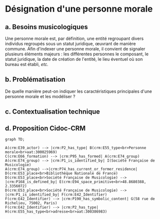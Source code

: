 # Désignation d'une personne morale

## a. Besoins musicologiques

Une personne morale est, par définition, une entité regroupant divers individus regroupés sous un statut juridique, œuvrant de manière commune. Afin d'indexer une personne morale, il convient de signaler plusieurs éléments majeurs : les différentes personnes le composant, le statut juridique, la date de création de l'entité, le lieu éventuel où son bureau est établi, _etc._

## b. Problématisation

De quelle manière peut-on indiquer les caractéristiques principales d'une personne morale et les modéliser ?

## c. Contextualisation technique

## d. Proposition Cidoc-CRM

```mermaid
graph TD;

A(crm:E39_actor) --> |crm:P2_has_type| B(crm:E55_type<br>Personne morale<br>aat:300025969)
C(crm:E66_formation) --> |crm:P95_has_formed| A(crm:E74_group)
A(crm:E74_group) --> |crm:P1_is_identified_by| I(Société Française de Musicologie)
A(crm:E74_group) -->|crm:P74_has_current_or_former_residence| D(crm:E53_place<br>Bibliothèque Nationale de France)
D(crm:E53_place<br>Société Française de Musicologie) --> |crm:P168_is_defined_by| E(crm:E94_space_primitive<br>48.8680388, 2.3356072)
D(crm:E53_place<br>Société Française de Musicologie) --> |crm:P1_is_identified_by| F(crm:E42_Identifier)
F(crm:E42_Identifier) --> |crm:P190_has_symbolic_content| G(58 rue de Richelieu, 75002, Paris)
F(crm:E42_Identifier) --> |crm:P2_has_type| H(crm:E55_has_type<br>adresse<br>aat:300386983)



```
